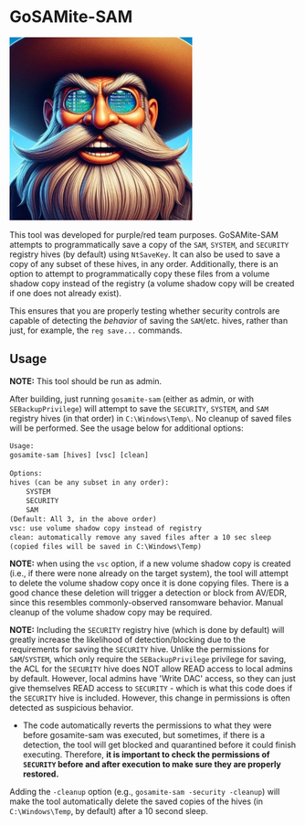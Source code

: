 # GoSAMite-SAM

![](gosamite-sam.jpg)

This tool was developed for purple/red team purposes. GoSAMite-SAM attempts to programmatically save a copy of the `SAM`, `SYSTEM`, and `SECURITY` registry hives (by default) using `NtSaveKey`. It can also be used to save a copy of any subset of these hives, in any order. Additionally, there is an option to attempt to programmatically copy these files from a volume shadow copy instead of the registry (a volume shadow copy will be created if one does not already exist).

This ensures that you are properly testing whether security controls are capable of detecting the _behavior_ of saving the `SAM`/etc. hives, rather than just, for example, the `reg save...` commands.

## Usage

**NOTE:** This tool should be run as admin.

After building, just running `gosamite-sam` (either as admin, or with `SEBackupPrivilege`) will attempt to save the `SECURITY`, `SYSTEM`, and `SAM` registry hives (in that order) in `C:\Windows\Temp\`. No cleanup of saved files will be performed. See the usage below for additional options:

```
Usage:
gosamite-sam [hives] [vsc] [clean]

Options:
hives (can be any subset in any order):
    SYSTEM
    SECURITY
    SAM
(Default: All 3, in the above order)
vsc: use volume shadow copy instead of registry
clean: automatically remove any saved files after a 10 sec sleep
(copied files will be saved in C:\Windows\Temp)
```

**NOTE:** when using the `vsc` option, if a new volume shadow copy is created (i.e., if there were none already on the target system), the tool will attempt to delete the volume shadow copy once it is done copying files. There is a good chance these deletion will trigger a detection or block from AV/EDR, since this resembles commonly-observed ransomware behavior. Manual cleanup of the volume shadow copy may be required.

**NOTE:** Including the `SECURITY` registry hive (which is done by default) will greatly increase the likelihood of detection/blocking due to the requirements for saving the `SECURITY` hive. Unlike the permissions for `SAM`/`SYSTEM`, which only require the `SEBackupPrivilege` privilege for saving, the ACL for the `SECURITY` hive does NOT allow READ access to local admins by default. However, local admins have 'Write DAC' access, so they can just give themselves READ access to `SECURITY` - which is what this code does if the `SECURITY` hive is included. However, this change in permissions is often detected as suspicious behavior.
* The code automatically reverts the permissions to what they were before gosamite-sam was executed, but sometimes, if there is a detection, the tool will get blocked and quarantined before it could finish executing. Therefore, **it is important to check the permissions of `SECURITY` before and after execution to make sure they are properly restored.**

Adding the `-cleanup` option (e.g., `gosamite-sam -security -cleanup`) will make the tool automatically delete the saved copies of the hives (in `C:\Windows\Temp`, by default) after a 10 second sleep.
